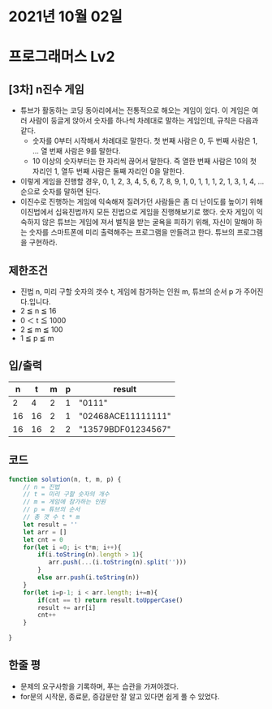 # 2021년 10월 02일
# 프로그래머스 Lv2
## [3차] n진수 게임
- 튜브가 활동하는 코딩 동아리에서는 전통적으로 해오는 게임이 있다. 이 게임은 여러 사람이 둥글게 앉아서 숫자를 하나씩 차례대로 말하는 게임인데, 규칙은 다음과 같다.
  - 숫자를 0부터 시작해서 차례대로 말한다. 첫 번째 사람은 0, 두 번째 사람은 1, … 열 번째 사람은 9를 말한다.
  - 10 이상의 숫자부터는 한 자리씩 끊어서 말한다. 즉 열한 번째 사람은 10의 첫 자리인 1, 열두 번째 사람은 둘째 자리인 0을 말한다.
- 이렇게 게임을 진행할 경우,
0, 1, 2, 3, 4, 5, 6, 7, 8, 9, 1, 0, 1, 1, 1, 2, 1, 3, 1, 4, …
순으로 숫자를 말하면 된다.
- 이진수로 진행하는 게임에 익숙해져 질려가던 사람들은 좀 더 난이도를 높이기 위해 이진법에서 십육진법까지 모든 진법으로 게임을 진행해보기로 했다. 숫자 게임이 익숙하지 않은 튜브는 게임에 져서 벌칙을 받는 굴욕을 피하기 위해, 자신이 말해야 하는 숫자를 스마트폰에 미리 출력해주는 프로그램을 만들려고 한다. 튜브의 프로그램을 구현하라.
## 제한조건 
- 진법 n, 미리 구할 숫자의 갯수 t, 게임에 참가하는 인원 m, 튜브의 순서 p 가 주어진다.입니다.
- 2 ≦ n ≦ 16
- 0 ＜ t ≦ 1000
- 2 ≦ m ≦ 100
- 1 ≦ p ≦ m
## 입/출력
|n|t|m|p|result|
|------|---|--|--|--|
|2|4|2|1|"0111"|
|16|16|2|1|"02468ACE11111111"|
|16|16|2|2|"13579BDF01234567"|
## 코드
```javascript
function solution(n, t, m, p) {
    // n = 진법
    // t = 미리 구할 숫자의 개수
    // m = 게임에 참가하는 인원
    // p = 튜브의 순서
    // 총 갯 수 t * m 
    let result = ''
    let arr = []
    let cnt = 0
    for(let i =0; i< t*m; i++){
        if(i.toString(n).length > 1){
           arr.push(...(i.toString(n).split('')))
        }
        else arr.push(i.toString(n))
    }
    for(let i=p-1; i < arr.length; i+=m){
        if(cnt == t) return result.toUpperCase()
        result += arr[i]
        cnt++
    }
    
}
```
## 한줄 평
- 문제의 요구사항을 기록하며, 푸는 습관을 가져야겠다.
- for문의 시작문, 종료문, 증감문만 잘 알고 있다면 쉽게 풀 수 있었다.